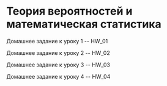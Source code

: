 # Теория вероятностей и математическая статистика

Домашнее задание к уроку 1 -- HW_01

Домашнее задание к уроку 2 -- HW_02

Домашнее задание к уроку 3 -- HW_03

Домашнее задание к уроку 4 -- HW_04
